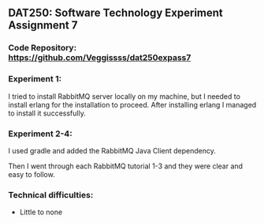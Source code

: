 ## DAT250: Software Technology Experiment Assignment 7

### Code Repository: https://github.com/Veggissss/dat250expass7

### Experiment 1:
I tried to install RabbitMQ server locally on my machine, but I needed to install erlang for the installation to proceed.
After installing erlang I managed to install it successfully.

### Experiment 2-4:
I used gradle and added the RabbitMQ Java Client dependency.

Then I went through each RabbitMQ tutorial 1-3 and they were clear and easy to follow.

### Technical difficulties:
* Little to none